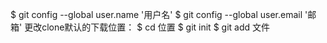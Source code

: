 $ git config --global user.name '用户名'
$ git config --global user.email '邮箱'
更改clone默认的下载位置： $ cd 位置 
                        $ git init
$ git add 文件